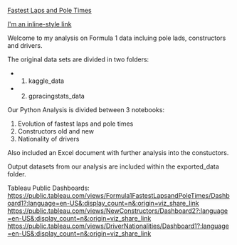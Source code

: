 [Fastest Laps and Pole Times](https://public.tableau.com/app/profile/allan.hender/viz/Formula1FastestLapsandPoleTimes/Dashboard1)

[I'm an inline-style link](https://www.google.com)


Welcome to my analysis on Formula 1 data incluing pole lads, constructors and drivers.

The original data sets are divided in two folders:
- 1. kaggle_data
- 2. gpracingstats_data

Our Python Analysis is divided between 3 notebooks:
1. Evolution of fastest laps and pole times
2. Constructors old and new
3. Nationality of drivers

Also included an Excel document with further analysis into the constuctors.

Output datasets from our analysis are included within the exported_data folder.

Tableau Public Dashboards:
https://public.tableau.com/views/Formula1FastestLapsandPoleTimes/Dashboard1?:language=en-US&:display_count=n&:origin=viz_share_link
https://public.tableau.com/views/NewConstructors/Dashboard2?:language=en-US&:display_count=n&:origin=viz_share_link
https://public.tableau.com/views/DriverNationalities/Dashboard1?:language=en-US&:display_count=n&:origin=viz_share_link



